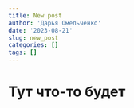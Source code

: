 ```yaml
---
title: New post
author: 'Дарья Омельченко'
date: '2023-08-21'
slug: new_post
categories: []
tags: []
---
```


# Тут что-то будет
